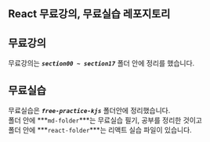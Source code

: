 ## React 무료강의, 무료실습 레포지토리

## **무료강의**
  무료강의는 ***`section00 ~ section17`*** 폴더 안에 정리를 했습니다.


## **무료실습**
  무료실습은 ***`free-practice-kjs`*** 폴더안에 정리했습니다. <br/>
  폴더 안에 ***`md-folder`***는 무료실습 필기, 공부를 정리한 것이고 <br/>
  폴더 안에 ***`react-folder`***는 리액트 실습 파일이 있습니다.
